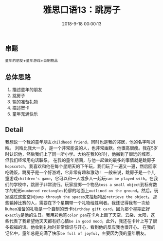 ﻿---
title: 雅思口语13：跳房子
date: 2018-9-18  00:00:13
tags: 
- 雅思
categories: 
- 雅思

---
## 串题
`童年的朋友`+`童年游戏`+`自制物品`

## 总体思路

 1. 描述童年的朋友
 2. 跳房子
 3. 输的准备礼物
 4. 描述贺卡
 5. 童年充满快乐

## Detail
我想说一个我的童年朋友`childhood friend`，同时也是我的邻居，他的名字叫刘皓。
刘皓比我大一岁，是一个非常能说的人，也非常幽默。他很高很瘦。我在5岁时认识他，然后我们上了同一所小学。大约在我10岁时，他搬到了很远的城市，但我们经常用电话联系。
在我的童年期间，与他一起做的最多的事情就是跳房子`hopscotch`，我喜欢和他在每个星期天的下午玩，我们玩了一遍又一遍，然后回家吃晚饭。跳房子是一个好游戏，它非常有趣和激动！
一般来说，跳房子是一个儿童游戏`children's game`，它可以和一人或多人一起玩`can be played with`。在我们的学校中，跳房子非常流行。玩家投掷一个物品`toss a small object`到标有数字的矩形`numbered rectangles`轮廓的地面上`outlined on the ground`。然后，玩家跳过这些空间`jump through the spaces`来拾起物品`retrieve the object`。
那些输掉比赛的人，需要在下个星期带一个礼物给胜利者。我还记得我有一次给liuhao准备的礼物是一个自制的贺卡`birthday gift card`，因为那个星期正好`exactly`是他的生日。我用彩色笔`color pen`在卡片上画了天空、云朵、太阳，这些代表了我希望他天天都有好心情`be in good mood`。此外，我还在卡片上写了很多祝福的话。他收到礼物时非常惊讶与开心，看到他的反应我也很开心。
在我的记忆中，童年总是充满了快乐`be full of joyful`，主要因为我的童年朋友。